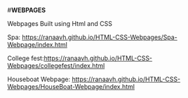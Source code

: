#**WEBPAGES**

 Webpages Built using  Html and CSS 

 Spa: https://ranaavh.github.io/HTML-CSS-Webpages/Spa-Webpage/index.html

 College fest:https://ranaavh.github.io/HTML-CSS-Webpages/collegefest/index.html

 Houseboat Webpage: https://ranaavh.github.io/HTML-CSS-Webpages/HouseBoat-Webpage/index.html

 
 
